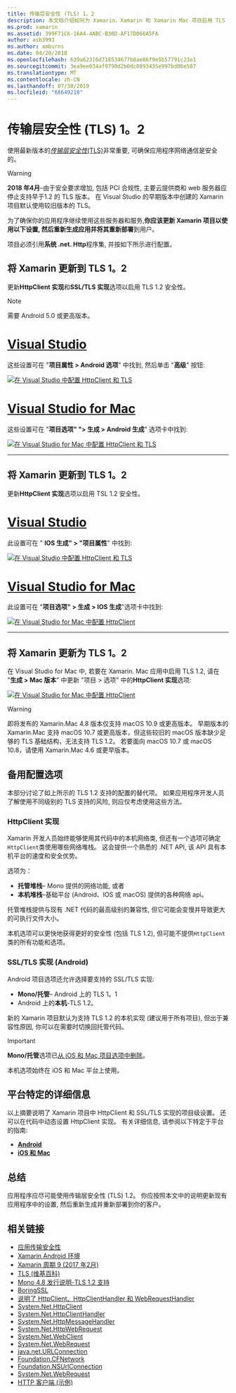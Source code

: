 ```yaml
---
title: 传输层安全性 (TLS) 1。2
description: 本文档介绍如何为 Xamarin、Xamarin 和 Xamarin Mac 项目启用 TLS 1.2。 它演示了如何在 Visual Studio 2019 和 Visual Studio for Mac 中执行此操作。
ms.prod: xamarin
ms.assetid: 399F71C6-16A4-4ABC-B30D-AF17D066A5FA
author: asb3993
ms.author: amburns
ms.date: 04/20/2018
ms.openlocfilehash: 639a62316d718534677b0ae86f9e5b57791c23e1
ms.sourcegitcommit: 3ea9ee034af9790d2b0dc0893435e997bd06e587
ms.translationtype: MT
ms.contentlocale: zh-CN
ms.lasthandoff: 07/30/2019
ms.locfileid: "68649218"
---
```

# <a name="transport-layer-security-tls-12"></a>传输层安全性 (TLS) 1。2

使用最新版本的[_传输层安全性_(TLS)](https://en.wikipedia.org/wiki/Transport_Layer_Security)非常重要, 可确保应用程序网络通信是安全的。

> [!WARNING]
> **2018 年4月**–由于安全要求增加, 包括 PCI 合规性, 主要云提供商和 web 服务器应停止支持早于1.2 的 TLS 版本。  在 Visual Studio 的早期版本中创建的 Xamarin 项目默认使用较旧版本的 TLS。
>
> 为了确保你的应用程序继续使用这些服务器和服务,**你应该更新 Xamarin 项目以使用以下设置, 然后重新生成应用并将其重新部署**到用户。

项目必须引用**系统 .net. Http**程序集, 并按如下所示进行配置。

## <a name="update-xamarinandroid-to-tls-12"></a>将 Xamarin 更新到 TLS 1。2

更新**HttpClient 实现**和**SSL/TLS 实现**选项以启用 TLS 1.2 安全性。

> [!NOTE]
> 需要 Android 5.0 或更高版本。

# <a name="visual-studiotabwindows"></a>[Visual Studio](#tab/windows)

这些设置可在 "**项目属性 > Android 选项**" 中找到, 然后单击 "**高级**" 按钮:

[![在 Visual Studio 中配置 HttpClient 和 TLS](transport-layer-security-images/android-win-sml.png)](transport-layer-security-images/android-win.png#lightbox)

# <a name="visual-studio-for-mactabmacos"></a>[Visual Studio for Mac](#tab/macos)

这些设置可在 "**项目选项" "> 生成 > Android 生成**" 选项卡中找到:

[![在 Visual Studio for Mac 中配置 HttpClient 和 TLS](transport-layer-security-images/android-mac-sml.png)](transport-layer-security-images/android-mac.png#lightbox)

-----

## <a name="update-xamarinios-to-tls-12"></a>将 Xamarin 更新到 TLS 1。2

更新**HttpClient 实现**选项以启用 TSL 1.2 安全性。

# <a name="visual-studiotabwindows"></a>[Visual Studio](#tab/windows)

此设置可在 " **IOS 生成" > "项目属性**" 中找到:

[![在 Visual Studio 中配置 HttpClient 和 TLS](transport-layer-security-images/ios-win-sml.png)](transport-layer-security-images/ios-win.png#lightbox)

# <a name="visual-studio-for-mactabmacos"></a>[Visual Studio for Mac](#tab/macos)

此设置可在 "**项目选项" > 生成 > IOS 生成**"选项卡中找到:

[![在 Visual Studio for Mac 中配置 HttpClient](transport-layer-security-images/ios-mac-sml.png)](transport-layer-security-images/ios-mac.png#lightbox)

-----

## <a name="update-xamarinmac-to-tls-12"></a>将 Xamarin 更新为 TLS 1。2

在 Visual Studio for Mac 中, 若要在 Xamarin. Mac 应用中启用 TLS 1.2, 请在 "**生成 > Mac 版本**" 中更新 "项目 > 选项" 中的**HttpClient 实现**选项:

[![在 Visual Studio for Mac 中配置 HttpClient](transport-layer-security-images/macos-mac-sml.png)](transport-layer-security-images/macos-mac.png#lightbox)

> [!WARNING]
> 即将发布的 Xamarin.Mac 4.8 版本仅支持 macOS 10.9 或更高版本。
> 早期版本的 Xamarin.Mac 支持 macOS 10.7 或更高版本，但这些较旧的 macOS 版本缺少足够的 TLS 基础结构，无法支持 TLS 1.2。 若要面向 macOS 10.7 或 macOS 10.8，请使用 Xamarin.Mac 4.6 或更早版本。

## <a name="alternative-configuration-options"></a>备用配置选项

本部分讨论了如上所示的 TLS 1.2 支持的配置的替代项。
如果应用程序开发人员了解使用不同级别的 TLS 支持的风险, 则应仅考虑使用这些方法。

### <a name="httpclient-implementation"></a>HttpClient 实现

Xamarin 开发人员始终能够使用其代码中的本机网络类, 但还有一个选项可确定`HttpClient`类使用哪些网络堆栈。 这会提供一个熟悉的 .NET API, 该 API 具有本机平台的速度和安全优势。

选项为：

- **托管堆栈**– Mono 提供的网络功能, 或者
- **本机堆栈**–基础平台 (Android、IOS 或 macOS) 提供的各种网络 api。

托管堆栈提供与现有 .NET 代码的最高级别的兼容性, 但它可能会变慢并导致更大的可执行文件大小。

本机选项可以更快地获得更好的安全性 (包括 TLS 1.2), 但可能不提供`HttpClient`类的所有功能和选项。

### <a name="ssltls-implementation-android"></a>SSL/TLS 实现 (Android)

Android 项目选项还允许选择要支持的 SSL/TLS 实现:

- **Mono/托管**– Android 上的 TLS 1。1
- Android 上的**本机**-TLS 1.2。

新的 Xamarin 项目默认为支持 TLS 1.2 的本机实现 (建议用于所有项目), 但出于兼容性原因, 你可以在需要时切换回托管代码。

> [!IMPORTANT]
> **Mono/托管**选项已[从 iOS 和 Mac 项目选项中删除](https://github.com/xamarin/release-notes-archive/blob/master/release-notes/ios/xamarin.ios_10/xamarin.ios_10.8.md)。
>
> 本机选项始终在 iOS 和 Mac 平台上使用。

## <a name="platform-specific-details"></a>平台特定的详细信息

以上摘要说明了 Xamarin 项目中 HttpClient 和 SSL/TLS 实现的项目级设置。 还可以在代码中动态设置 HttpClient 实现。 有关详细信息, 请参阅以下特定于平台的指南:

- [**Android**](~/android/app-fundamentals/http-stack.md)
- [**iOS 和 Mac**](~/cross-platform/macios/http-stack.md)

## <a name="summary"></a>总结

应用程序应尽可能使用传输层安全性 (TLS) 1.2。
你应按照本文中的说明更新现有应用程序中的设置, 然后重新生成并重新部署到你的客户。

## <a name="related-links"></a>相关链接

- [应用传输安全性](~/ios/app-fundamentals/ats.md)
- [Xamarin Android 环境](~/android/deploy-test/environment.md)
- [Xamarin 周期 9 (2017 年2月)](https://releases.xamarin.com/stable-release-cycle-9/)
- [TLS (维基百科)](https://en.wikipedia.org/wiki/Transport_Layer_Security)
- [Mono 4.8 发行说明-TLS 1.2 支持](https://www.mono-project.com/docs/about-mono/releases/4.8.0/#tls-12-support)
- [BoringSSL](https://boringssl.googlesource.com/boringssl/)
- [说明了 HttpClient、HttpClientHandler 和 WebRequestHandler](https://blogs.msdn.microsoft.com/henrikn/2012/08/07/httpclient-httpclienthandler-and-webrequesthandler-explained/)
- [System.Net.HttpClient](https://msdn.microsoft.com/library/system.net.http.httpclient(v=vs.118).aspx)
- [System.Net.HttpClientHandler](https://msdn.microsoft.com/library/system.net.http.httpclienthandler(v=vs.118).aspx)
- [System.Net.HttpMessageHandler](https://msdn.microsoft.com/library/system.net.http.httpmessagehandler(v=vs.118).aspx)
- [System.Net.HttpWebRequest](https://msdn.microsoft.com/library/system.net.httpwebrequest(v=vs.110).aspx)
- [System.Net.WebClient](https://msdn.microsoft.com/library/system.net.webclient(v=vs.110).aspx)
- [System.Net.WebRequest](https://msdn.microsoft.com/library/system.net.webrequest(v=vs.110).aspx)
- [java.net.URLConnection](https://developer.android.com/reference/java/net/URLConnection.html)
- [Foundation.CFNetwork](xref:CoreFoundation.CFNetwork)
- [Foundation.NSUrlConnection](xref:Foundation.NSUrlConnection)
- [System.Net.WebRequest](https://msdn.microsoft.com/library/system.net.webrequest(v=vs.110).aspx)
- [HTTP 客户端 (示例)](https://docs.microsoft.com/samples/xamarin/ios-samples/httpclient/)
